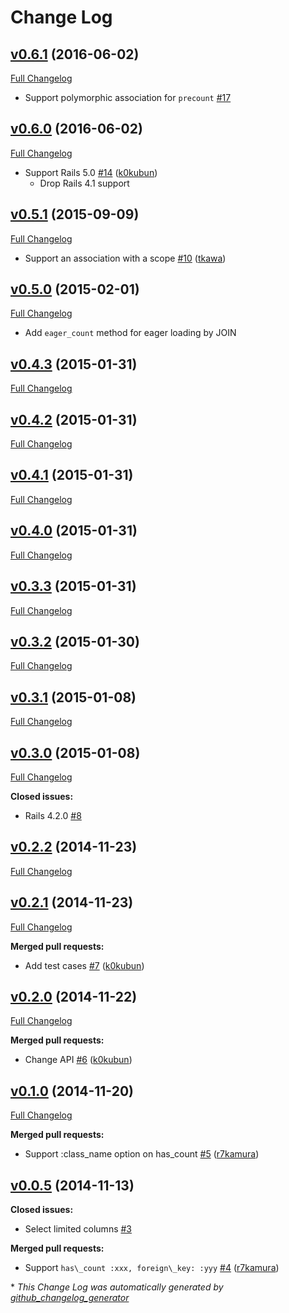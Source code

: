 # Change Log

## [v0.6.1](https://github.com/k0kubun/activerecord-precount/tree/v0.6.1) (2016-06-02)
[Full Changelog](https://github.com/k0kubun/activerecord-precount/compare/v0.6.0...v0.6.1)

- Support polymorphic association for `precount` [\#17](https://github.com/k0kubun/activerecord-precount/pull/17)

## [v0.6.0](https://github.com/k0kubun/activerecord-precount/tree/v0.6.0) (2016-06-02)
[Full Changelog](https://github.com/k0kubun/activerecord-precount/compare/v0.5.1...v0.6.0)

- Support Rails 5.0 [\#14](https://github.com/k0kubun/activerecord-precount/pull/14) ([k0kubun](https://github.com/k0kubun))
  - Drop Rails 4.1 support

## [v0.5.1](https://github.com/k0kubun/activerecord-precount/tree/v0.5.1) (2015-09-09)
[Full Changelog](https://github.com/k0kubun/activerecord-precount/compare/v0.5.0...v0.5.1)

- Support an association with a scope [\#10](https://github.com/k0kubun/activerecord-precount/pull/10) ([tkawa](https://github.com/tkawa))

## [v0.5.0](https://github.com/k0kubun/activerecord-precount/tree/v0.5.0) (2015-02-01)
[Full Changelog](https://github.com/k0kubun/activerecord-precount/compare/v0.4.3...v0.5.0)

- Add `eager_count` method for eager loading by JOIN

## [v0.4.3](https://github.com/k0kubun/activerecord-precount/tree/v0.4.3) (2015-01-31)
[Full Changelog](https://github.com/k0kubun/activerecord-precount/compare/v0.4.2...v0.4.3)

## [v0.4.2](https://github.com/k0kubun/activerecord-precount/tree/v0.4.2) (2015-01-31)
[Full Changelog](https://github.com/k0kubun/activerecord-precount/compare/v0.4.1...v0.4.2)

## [v0.4.1](https://github.com/k0kubun/activerecord-precount/tree/v0.4.1) (2015-01-31)
[Full Changelog](https://github.com/k0kubun/activerecord-precount/compare/v0.4.0...v0.4.1)

## [v0.4.0](https://github.com/k0kubun/activerecord-precount/tree/v0.4.0) (2015-01-31)
[Full Changelog](https://github.com/k0kubun/activerecord-precount/compare/v0.3.3...v0.4.0)

## [v0.3.3](https://github.com/k0kubun/activerecord-precount/tree/v0.3.3) (2015-01-31)
[Full Changelog](https://github.com/k0kubun/activerecord-precount/compare/v0.3.2...v0.3.3)

## [v0.3.2](https://github.com/k0kubun/activerecord-precount/tree/v0.3.2) (2015-01-30)
[Full Changelog](https://github.com/k0kubun/activerecord-precount/compare/v0.3.1...v0.3.2)

## [v0.3.1](https://github.com/k0kubun/activerecord-precount/tree/v0.3.1) (2015-01-08)
[Full Changelog](https://github.com/k0kubun/activerecord-precount/compare/v0.3.0...v0.3.1)

## [v0.3.0](https://github.com/k0kubun/activerecord-precount/tree/v0.3.0) (2015-01-08)
[Full Changelog](https://github.com/k0kubun/activerecord-precount/compare/v0.2.2...v0.3.0)

**Closed issues:**

- Rails 4.2.0 [\#8](https://github.com/k0kubun/activerecord-precount/issues/8)

## [v0.2.2](https://github.com/k0kubun/activerecord-precount/tree/v0.2.2) (2014-11-23)
[Full Changelog](https://github.com/k0kubun/activerecord-precount/compare/v0.2.1...v0.2.2)

## [v0.2.1](https://github.com/k0kubun/activerecord-precount/tree/v0.2.1) (2014-11-23)
[Full Changelog](https://github.com/k0kubun/activerecord-precount/compare/v0.2.0...v0.2.1)

**Merged pull requests:**

- Add test cases [\#7](https://github.com/k0kubun/activerecord-precount/pull/7) ([k0kubun](https://github.com/k0kubun))

## [v0.2.0](https://github.com/k0kubun/activerecord-precount/tree/v0.2.0) (2014-11-22)
[Full Changelog](https://github.com/k0kubun/activerecord-precount/compare/v0.1.0...v0.2.0)

**Merged pull requests:**

- Change API [\#6](https://github.com/k0kubun/activerecord-precount/pull/6) ([k0kubun](https://github.com/k0kubun))

## [v0.1.0](https://github.com/k0kubun/activerecord-precount/tree/v0.1.0) (2014-11-20)
[Full Changelog](https://github.com/k0kubun/activerecord-precount/compare/v0.0.5...v0.1.0)

**Merged pull requests:**

- Support :class\_name option on has\_count [\#5](https://github.com/k0kubun/activerecord-precount/pull/5) ([r7kamura](https://github.com/r7kamura))

## [v0.0.5](https://github.com/k0kubun/activerecord-precount/tree/v0.0.5) (2014-11-13)
**Closed issues:**

- Select limited columns [\#3](https://github.com/k0kubun/activerecord-precount/issues/3)

**Merged pull requests:**

- Support `has\_count :xxx, foreign\_key: :yyy` [\#4](https://github.com/k0kubun/activerecord-precount/pull/4) ([r7kamura](https://github.com/r7kamura))



\* *This Change Log was automatically generated by [github_changelog_generator](https://github.com/skywinder/Github-Changelog-Generator)*
